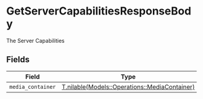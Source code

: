 # GetServerCapabilitiesResponseBody

The Server Capabilities


## Fields

| Field                                                                                      | Type                                                                                       | Required                                                                                   | Description                                                                                |
| ------------------------------------------------------------------------------------------ | ------------------------------------------------------------------------------------------ | ------------------------------------------------------------------------------------------ | ------------------------------------------------------------------------------------------ |
| `media_container`                                                                          | [T.nilable(Models::Operations::MediaContainer)](../../models/operations/mediacontainer.md) | :heavy_minus_sign:                                                                         | N/A                                                                                        |